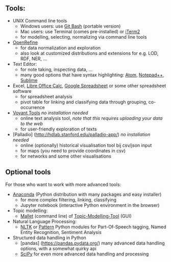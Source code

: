## Tools:

- UNIX Command line tools
    - Windows users: use [Git Bash](https://github.com/git-for-windows/git/releases/download/v2.16.2.windows.1/PortableGit-2.16.2-64-bit.7z.exe) (portable version)
    - Mac users: use Terminal (comes pre-installed) or [iTerm2](https://iterm2.com/)
    - for modelling, selecting, normalizing via command line tools
- [OpenRefine](http://openrefine.org/download.html)
    - for data normalization and exploration
    - also look at customized distributions and extensions for e.g. LOD, RDF, NER, ...
- Text Editor:
    - for note taking, inspecting data, ...
    - many good options that have syntax highlighting: [Atom](https://atom.io/), [Notepad++](https://portableapps.com/apps/development/notepadpp_portable), [Sublime](https://www.sublimetext.com/)
- Excel, [Libre Office Calc](https://www.libreoffice.org/discover/calc/), [Google Spreadsheet](https://www.google.com/sheets/about/) or some other spreadsheet software
    - for spreadsheet analysis
    - pivot table for linking and classifying data through grouping, co-occurrence
- [Voyant Tools](https://voyant-tools.org/) *no installation needed*
    - online text analysis tool, *note that this requires uploading your data to the web*
    - for user-friendly exploration of texts
- [Palladio] (http://hdlab.stanford.edu/palladio-app/) *no installation needed*
    - online (optionally) historical visualisation tool bij csv/json input
    - for maps (you need to provide coordinates in csv)
    - for networks and some other visualisations

## Optional tools

For those who want to work with more advanced tools:

- [Anaconda](https://anaconda.org/) (Python distribution with many packages and easy installer)
    - for more complex filtering, linking, classifying
    - Jupyter notebook (interactive Python environment in the browser)
- Topic modelling:
    - [Mallet](http://mallet.cs.umass.edu/) (command line) of [Topic-Modelling-Tool](https://github.com/senderle/topic-modeling-tool) (GUI)
- Natural Language Processing:
    - [NLTK](http://www.nltk.org/) or [Pattern](https://www.clips.uantwerpen.be/pattern) Python modules for Part-Of-Speech tagging, Named Entity Recognition, Sentiment Analysis
- Structured data handling in Python
    - [pandas] (https://pandas.pydata.org/) many advanced data handling options, with a somewhat quirky api
    - [SciPy](https://www.scipy.org/) for even more advanced data handling and processing
